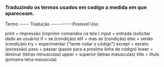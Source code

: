 ### Traduzindo os termos usados em codigo a medida em que apareceam.

Termo ----- Tradução -----------Possivel Uso

print =     impressão           (imprimir comandos na tela )
input =      entrada            (solicitar dado ao usuário)
if =           se               (condição)
elif =       mas se             (condição)
else =        senão             (condição)
try =     experimentar          ("tente rodar o código")
except =     exceto             (excessão)
pass =       passar             (passe para a proxima linha de código)
lower =     diminuir            (letras minusculas)
upper =     superior            (letras maiusculas)
title =      título             (primeira letra maiuscula)